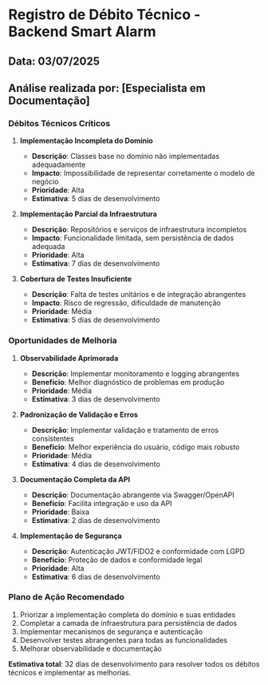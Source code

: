 # Registro de Débito Técnico - Backend Smart Alarm

## Data: 03/07/2025
## Análise realizada por: [Especialista em Documentação]

### Débitos Técnicos Críticos

1. **Implementação Incompleta do Domínio**
   - **Descrição**: Classes base no domínio não implementadas adequadamente
   - **Impacto**: Impossibilidade de representar corretamente o modelo de negócio
   - **Prioridade**: Alta
   - **Estimativa**: 5 dias de desenvolvimento

2. **Implementação Parcial da Infraestrutura**
   - **Descrição**: Repositórios e serviços de infraestrutura incompletos
   - **Impacto**: Funcionalidade limitada, sem persistência de dados adequada
   - **Prioridade**: Alta
   - **Estimativa**: 7 dias de desenvolvimento

3. **Cobertura de Testes Insuficiente**
   - **Descrição**: Falta de testes unitários e de integração abrangentes
   - **Impacto**: Risco de regressão, dificuldade de manutenção
   - **Prioridade**: Média
   - **Estimativa**: 5 dias de desenvolvimento

### Oportunidades de Melhoria

1. **Observabilidade Aprimorada**
   - **Descrição**: Implementar monitoramento e logging abrangentes
   - **Benefício**: Melhor diagnóstico de problemas em produção
   - **Prioridade**: Média
   - **Estimativa**: 3 dias de desenvolvimento

2. **Padronização de Validação e Erros**
   - **Descrição**: Implementar validação e tratamento de erros consistentes
   - **Benefício**: Melhor experiência do usuário, código mais robusto
   - **Prioridade**: Média
   - **Estimativa**: 4 dias de desenvolvimento

3. **Documentação Completa da API**
   - **Descrição**: Documentação abrangente via Swagger/OpenAPI
   - **Benefício**: Facilita integração e uso da API
   - **Prioridade**: Baixa
   - **Estimativa**: 2 dias de desenvolvimento

4. **Implementação de Segurança**
   - **Descrição**: Autenticação JWT/FIDO2 e conformidade com LGPD
   - **Benefício**: Proteção de dados e conformidade legal
   - **Prioridade**: Alta
   - **Estimativa**: 6 dias de desenvolvimento

### Plano de Ação Recomendado

1. Priorizar a implementação completa do domínio e suas entidades
2. Completar a camada de infraestrutura para persistência de dados
3. Implementar mecanismos de segurança e autenticação
4. Desenvolver testes abrangentes para todas as funcionalidades
5. Melhorar observabilidade e documentação

**Estimativa total**: 32 dias de desenvolvimento para resolver todos os débitos técnicos e implementar as melhorias.